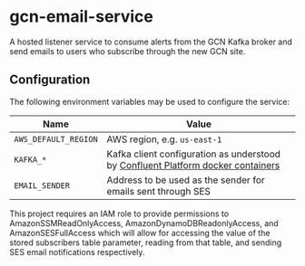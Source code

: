 # gcn-email-service

A hosted listener service to consume alerts from the GCN Kafka broker and send emails to users who subscribe through the new GCN site.

## Configuration

The following environment variables may be used to configure the service:

| Name                 | Value                                                                              |
| -------------------- | ---------------------------------------------------------------------------------- |
| `AWS_DEFAULT_REGION` | AWS region, e.g. `us-east-1`                                                       |
| `KAFKA_*`            | Kafka client configuration as understood by [Confluent Platform docker containers] |
| `EMAIL_SENDER`       | Address to be used as the sender for emails sent through SES                       |

This project requires an IAM role to provide permissions to AmazonSSMReadOnlyAccess, AmazonDynamoDBReadonlyAccess, and AmazonSESFullAccess which will allow for accessing the value of the stored subscribers table parameter, reading from that table, and sending SES email notifications respectively.

[Confluent Platform docker containers]: https://docs.confluent.io/platform/current/installation/docker/config-reference.html
